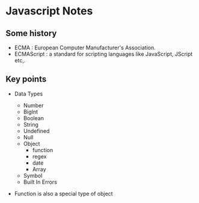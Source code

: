 # Javascript Notes

## Some history
- ECMA : European Computer Manufacturer's Association.
- ECMAScript : a standard for scripting languages like JavaScript, JScript etc,.
## Key points
- Data Types
    * Number
    * BigInt
    * Boolean
    * String
    * Undefined
    * Null
    * Object
        * function
        * regex
        * date
        * Array
    * Symbol
    * Built In Errors

- Function is also a special type of object


